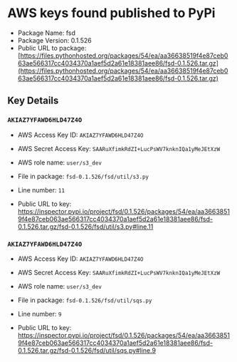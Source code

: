 # AWS keys found published to PyPi

* Package Name: fsd
* Package Version: 0.1.526
* Public URL to package: [https://files.pythonhosted.org/packages/54/ea/aa36638519f4e87ceb063ae566317cc4034370a1aef5d2a61e18381aee86/fsd-0.1.526.tar.gz](https://files.pythonhosted.org/packages/54/ea/aa36638519f4e87ceb063ae566317cc4034370a1aef5d2a61e18381aee86/fsd-0.1.526.tar.gz)

## Key Details

### `AKIAZ7YFAWD6HLD47Z4O`

* AWS Access Key ID: `AKIAZ7YFAWD6HLD47Z4O`
* AWS Secret Access Key: `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` 
* AWS role name: `user/s3_dev`
* File in package: `fsd-0.1.526/fsd/util/s3.py`
* Line number: `11`

* Public URL to key: https://inspector.pypi.io/project/fsd/0.1.526/packages/54/ea/aa36638519f4e87ceb063ae566317cc4034370a1aef5d2a61e18381aee86/fsd-0.1.526.tar.gz/fsd-0.1.526/fsd/util/s3.py#line.11



### `AKIAZ7YFAWD6HLD47Z4O`

* AWS Access Key ID: `AKIAZ7YFAWD6HLD47Z4O`
* AWS Secret Access Key: `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` 
* AWS role name: `user/s3_dev`
* File in package: `fsd-0.1.526/fsd/util/sqs.py`
* Line number: `9`

* Public URL to key: https://inspector.pypi.io/project/fsd/0.1.526/packages/54/ea/aa36638519f4e87ceb063ae566317cc4034370a1aef5d2a61e18381aee86/fsd-0.1.526.tar.gz/fsd-0.1.526/fsd/util/sqs.py#line.9


